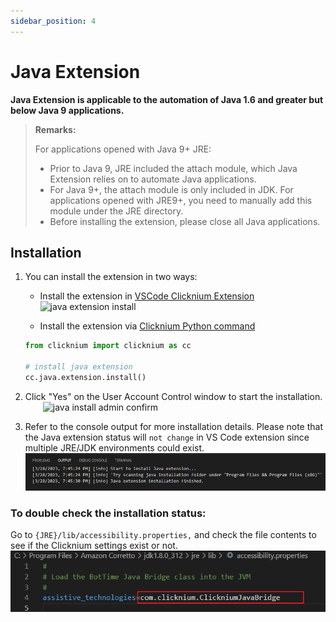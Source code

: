```yaml
---
sidebar_position: 4
---
```

# Java Extension

**Java Extension is applicable to the automation of Java 1.6 and greater but below Java 9 applications.**

> **Remarks:**
>
> For applications opened with Java 9+ JRE:
>- Prior to Java 9, JRE included the attach module, which Java Extension relies on to automate Java applications.
>- For Java 9+, the attach module is only included in JDK. For applications opened with JRE9+, you need to manually add this module under the JRE directory.
>- Before installing the extension, please close all Java applications.

## Installation

1. You can install the extension in two ways:

    - Install the extension in [VSCode Clicknium Extension](./../../tutorial/vscode/vscode.md)  
        ![java extension install](../../img/java_ext_install.png)

    - Install the extension via [Clicknium Python command](./../../references/python/java/java.md)
    ```python
    from clicknium import clicknium as cc

    # install java extension
    cc.java.extension.install()
    ```

2. Click "Yes" on the User Account Control window to start the installation.  
   &emsp;&emsp;![java install admin confirm](../../img/java_extension_admin_confirm.png)


3. Refer to the console output for more installation details. Please note that the Java extension status will `not change` in VS Code extension since multiple JRE/JDK environments could exist.   
![](../../img/java_ext_install_finish.png)

### To double check the installation status:  
 Go to `{JRE}/lib/accessibility.properties,` and check the file contents to see if the Clicknium settings exist or not.   
 ![](../../img/java_extension_check.jpg)
